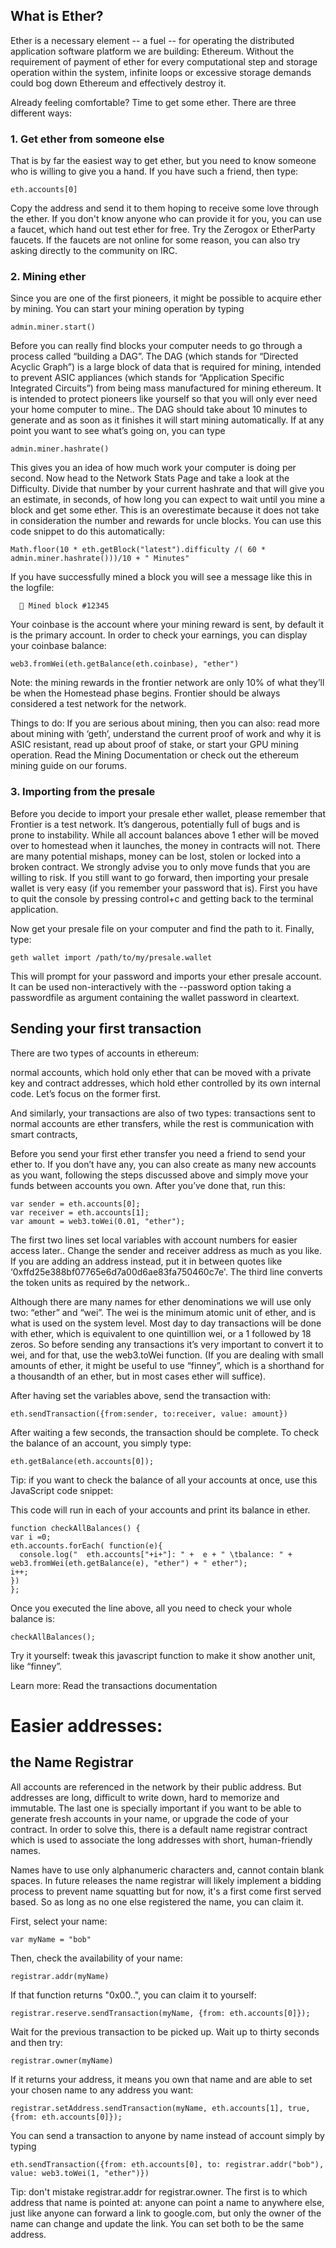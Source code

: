 
## What is Ether?

Ether is a necessary element -- a fuel -- for operating the distributed application software platform we are building: Ethereum. Without the requirement of payment of ether for every computational step and storage operation within the system, infinite loops or excessive storage demands could bog down Ethereum and effectively destroy it.

Already feeling comfortable? Time to get some ether. There are three different ways:

### 1. Get ether from someone else

That is by far the easiest way to get ether, but you need to know someone who is willing to give you a hand. If you have such a friend, then type:

 
    eth.accounts[0]
 

Copy the address and send it to them hoping to receive some love through the ether. If you don't know anyone who can provide it for you, you can use a faucet, which hand out test ether for free. Try the Zerogox or EtherParty faucets.  If the faucets are not online for some reason, you can also try asking directly to the community on IRC. 

### 2. Mining ether

Since you are one of the first pioneers, it might be possible to acquire ether by mining. You can start your mining operation by typing

 
    admin.miner.start()
 

Before you can really find blocks your computer needs to go through a process called “building a DAG”. The DAG (which stands for “Directed Acyclic Graph”) is a large block of data that is required for mining, intended to prevent ASIC appliances (which stands for “Application Specific Integrated Circuits”) from being mass manufactured for mining ethereum.  It is intended to protect pioneers like yourself so that you will only ever need your home computer to mine.. The DAG should take about 10 minutes to generate and as soon as it finishes it will start mining automatically. If at any point you want to see what’s going on, you can type

    admin.miner.hashrate() 
 
This gives you an idea of how much work your computer is doing per second. Now head to the Network Stats Page and take a look at the Difficulty. Divide that number by your current hashrate and that will give you an estimate, in seconds, of how long you can expect to wait until you mine a block and get some ether. This is an overestimate because it does not take in consideration the number and rewards for uncle blocks. You can use this code snippet to do this automatically:
 
    Math.floor(10 * eth.getBlock("latest").difficulty /( 60 * admin.miner.hashrate()))/10 + " Minutes"
 
If you have successfully mined a block you will see a message like this in the logfile:
  
      🔨 Mined block #12345
 
Your coinbase is the account where your mining reward is sent, by default it is the primary account. In order to check your earnings, you can display your coinbase balance:

 
    web3.fromWei(eth.getBalance(eth.coinbase), "ether")
 

Note: the mining rewards in the frontier network are only 10% of what they’ll be when the Homestead phase begins. Frontier should be always considered a test network for the network.

Things to do: If you are serious about mining, then you can also: read more about mining with ‘geth’, understand the current proof of work and why it is ASIC resistant, read up about proof of stake, or start your GPU mining operation.  Read the Mining Documentation or check out the ethereum mining guide on our forums. 

### 3. Importing from the presale

Before you decide to import your presale ether wallet, please remember that Frontier is a test network. It’s dangerous, potentially full of bugs and is prone to instability. While all account balances above 1 ether will be moved over to homestead when it launches, the money in contracts will not. There are many potential mishaps, money can be lost, stolen or locked into a broken contract. We strongly advise you to only move funds that you are willing to risk. If you still want to go forward, then importing your presale wallet is very easy (if you remember your password that is). First you have to quit the console by pressing control+c and getting back to the terminal application. 

Now get your presale file on your computer and find the path to it. Finally, type:

 
    geth wallet import /path/to/my/presale.wallet
 

This will prompt for your password and imports your ether presale account. It can be used non-interactively with the --password option taking a passwordfile as argument containing the wallet password in cleartext.

## Sending your first transaction

There are two types of accounts in ethereum:

normal accounts, which hold only ether that can be moved with a private key and
contract addresses, which hold ether controlled by its own internal code. Let’s focus on the former first. 

And similarly, your transactions are also of two types: transactions sent to normal accounts are ether transfers, while the rest is communication with smart contracts, 

Before you send your first ether transfer you need a friend to send your ether to. If you don’t have any, you can also create as many new accounts as you want, following the steps discussed above and simply move your funds between accounts you own. After you’ve done that, run this:  

     
    var sender = eth.accounts[0];
    var receiver = eth.accounts[1];
    var amount = web3.toWei(0.01, "ether");
 

The first two lines set local variables with account numbers for easier access later.. Change the sender and receiver address as much as you like. If you are adding an address instead, put it in between quotes like ‘0xffd25e388bf07765e6d7a00d6ae83fa750460c7e'. The third line converts the token units as required by the network..

Although there are many names for ether denominations we will use only two: “ether” and “wei”. The wei is the minimum atomic unit of ether, and is what is used on the system level. Most day to day transactions will be done with ether, which is equivalent to one quintillion wei, or a 1 followed by 18 zeros. So before sending any transactions it’s very important to convert it to wei, and for that, use the web3.toWei function. (If you are dealing with small amounts of ether, it might be useful to use “finney”, which is a shorthand for a thousandth of an ether, but in most cases ether will suffice).

After having set the variables above, send the transaction with:

     
    eth.sendTransaction({from:sender, to:receiver, value: amount})
     

After waiting a few seconds, the transaction should be complete. To check the balance of an account, you simply type:

 
    eth.getBalance(eth.accounts[0]);
 

Tip: if you want to check the balance of all your accounts at once, use this JavaScript code snippet:

This code will run in each of your accounts and print its balance in ether.

 
    function checkAllBalances() { 
    var i =0; 
    eth.accounts.forEach( function(e){
      console.log("  eth.accounts["+i+"]: " +  e + " \tbalance: " + web3.fromWei(eth.getBalance(e), "ether") + " ether"); 
    i++; 
    })
    }; 
 

Once you executed the line above, all you need to check your whole balance is:

 
    checkAllBalances();
 

Try it yourself:  tweak this javascript function to make it show another unit, like “finney”.  

Learn more: Read the transactions documentation

# Easier addresses: 
## the Name Registrar

All accounts are referenced in the network by their public address. But addresses are long, difficult to write down, hard to memorize and immutable. The last one is specially important if you want to be able to generate fresh accounts in your name, or upgrade the code of your contract. In order to solve this, there is a default name registrar contract which is used to associate the long addresses with short, human-friendly names.

Names have to use only alphanumeric characters and, cannot contain blank spaces. In future releases the name registrar will likely implement a bidding process to prevent name squatting but for now, it's a first come first served based. So as long as no one else registered the name, you can claim it.

First, select your name:

 
    var myName = "bob"
 

Then, check the availability of your name:

 
    registrar.addr(myName)
 

If that function returns "0x00..", you can claim it to yourself:

 
    registrar.reserve.sendTransaction(myName, {from: eth.accounts[0]});
 

Wait for the previous transaction to be picked up. Wait up to thirty seconds and then try:

 
    registrar.owner(myName)
 

 If it returns your address, it means you own that name and are able to set your chosen name to any address you want:

 
    registrar.setAddress.sendTransaction(myName, eth.accounts[1], true,{from: eth.accounts[0]});
 

You can send a transaction to anyone by name instead of account simply by typing 

 
    eth.sendTransaction({from: eth.accounts[0], to: registrar.addr("bob"), value: web3.toWei(1, "ether")})
 

Tip: don't mistake registrar.addr for registrar.owner. The first is to which address that name is pointed at: anyone can point a name to anywhere else, just like anyone can forward a link to google.com, but only the owner of the name can change and update the link. You can set both to be the same address.